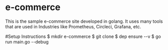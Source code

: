 # e-commerce
This is the sample e-commerce site developed in golang. It uses many tools that are used in Industries like Prometheus, Circleci, Grafana, etc.

#Setup Instructions
$ mkdir e-commerce
$ git clone <project>
$ dep ensure --v
$ go run main.go --debug 

